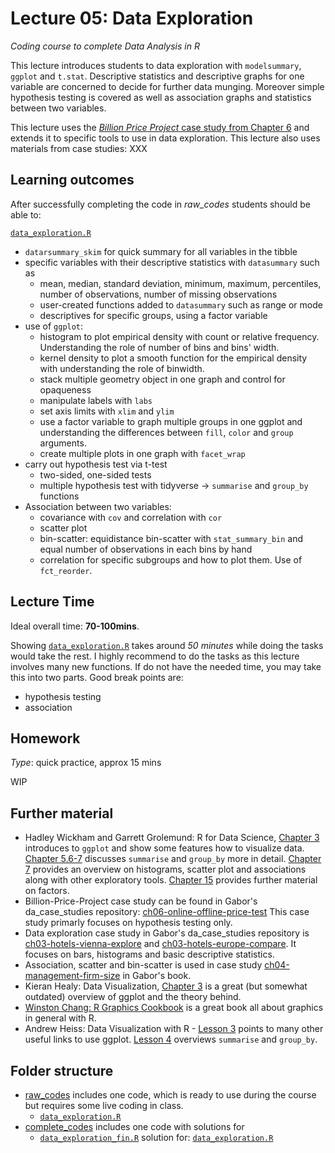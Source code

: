 # Lecture 05: Data Exploration
*Coding course to complete Data Analysis in R*

This lecture introduces students to data exploration with `modelsummary`, `ggplot` and `t.stat`. 
Descriptive statistics and descriptive graphs for one variable are concerned to decide for further data munging.
Moreover simple hypothesis testing is covered as well as association graphs and statistics between two variables.

This lecture uses the [*Billion Price Project* case study from Chapter 6](https://github.com/gabors-data-analysis/da_case_studies/tree/master/ch06-online-offline-price-test) and extends it to specific tools to use in data exploration.
This lecture also uses materials from case studies: XXX


## Learning outcomes
After successfully completing the code in *raw_codes* students should be able to:

[`data_exploration.R`](https://github.com/gabors-data-analysis/da-coding-rstats/blob/main/lecture05-data-exploration/raw_codes/data_exploration.R)
  - `datarsummary_skim` for quick summary for all variables in the tibble
  - specific variables with their descriptive statistics with `datasummary` such as
    - mean, median, standard deviation, minimum, maximum, percentiles, number of observations, number of missing observations
    - user-created functions added to `datasummary` such as range or mode
    - descriptives for specific groups, using a factor variable
  - use of `ggplot`:
    - histogram to plot empirical density with count or relative frequency. Understanding the role of number of bins and bins' width.
    - kernel density to plot a smooth function for the empirical density with understanding the role of binwidth.
    - stack multiple geometry object in one graph and control for opaqueness 
    - manipulate labels with `labs`
    - set axis limits with `xlim` and `ylim`
    - use a factor variable to graph multiple groups in one ggplot and understanding the differences between `fill`, `color` and `group` arguments.
    - create multiple plots in one graph with `facet_wrap`
  - carry out hypothesis test via t-test
    - two-sided, one-sided tests
    - multiple hypothesis test with tidyverse -> `summarise` and `group_by` functions
  - Association between two variables:
    - covariance with `cov` and correlation with `cor`
    - scatter plot
    - bin-scatter: equidistance bin-scatter with `stat_summary_bin` and equal number of observations in each bins by hand
    - correlation for specific subgroups and how to plot them. Use of `fct_reorder`.  

## Lecture Time

Ideal overall time: **70-100mins**.

Showing [`data_exploration.R`](https://github.com/gabors-data-analysis/da-coding-rstats/blob/main/lecture05-data-exploration/raw_codes/data_exploration.R) takes around *50 minutes* while doing the tasks would take the rest.
I highly recommend to do the tasks as this lecture involves many new functions.
If do not have the needed time, you may take this into two parts. Good break points are:
  
  - hypothesis testing
  - association
 

## Homework

*Type*: quick practice, approx 15 mins

WIP

## Further material

  - Hadley Wickham and Garrett Grolemund: R for Data Science, [Chapter 3](https://r4ds.had.co.nz/data-visualisation.html) introduces to `ggplot` and show some features how to visualize data. [Chapter 5.6-7](https://r4ds.had.co.nz/transform.html) discusses `summarise` and `group_by` more in detail. [Chapter 7](https://r4ds.had.co.nz/exploratory-data-analysis.html) provides an overview on histograms, scatter plot and associations along with other exploratory tools. [Chapter 15](https://r4ds.had.co.nz/factors.html) provides further material on factors.
  - Billion-Price-Project case study can be found in Gabor's da_case_studies repository: [ch06-online-offline-price-test](https://github.com/gabors-data-analysis/da_case_studies/tree/master/ch06-online-offline-price-test) This case study primarly focuses on hypothesis testing only.
  - Data exploration case study in Gabor's da_case_studies repository is [ch03-hotels-vienna-explore](https://github.com/gabors-data-analysis/da_case_studies/blob/master/ch03-hotels-vienna-explore) and [ch03-hotels-europe-compare](https://github.com/gabors-data-analysis/da_case_studies/blob/master/ch03-hotels-europe-compare). It focuses on bars, histograms and basic descriptive statistics.
  - Association, scatter and bin-scatter is used in case study [ch04-management-firm-size](https://github.com/gabors-data-analysis/da_case_studies/tree/master/ch04-management-firm-size) in Gabor's book.
  - Kieran Healy: Data Visualization, [Chapter 3](https://socviz.co/makeplot.html#makeplot) is a great (but somewhat outdated) overview of ggplot and the theory behind.
  - [Winston Chang: R Graphics Cookbook](https://r-graphics.org/) is a great book all about graphics in general with R.
  - Andrew Heiss: Data Visualization with R - [Lesson 3](https://datavizs21.classes.andrewheiss.com/lesson/03-lesson/) points to many other useful links to use ggplot. [Lesson 4](https://datavizs21.classes.andrewheiss.com/lesson/04-lesson/) overviews `summarise` and `group_by`.


## Folder structure
  
  - [raw_codes](https://github.com/gabors-data-analysis/da-coding-rstats/tree/main/lecture05-data-exploration/raw_codes) includes one code, which is ready to use during the course but requires some live coding in class.
    - [`data_exploration.R`](https://github.com/gabors-data-analysis/da-coding-rstats/tree/main/lecture05-data-exploration/raw_codes/data_exploration.R)
  - [complete_codes](https://github.com/gabors-data-analysis/da-coding-rstats/tree/main/lecture05-data-exploration/complete_codes) includes one code with solutions for
    - [`data_exploration_fin.R`](https://github.com/gabors-data-analysis/da-coding-rstats/tree/main/lecture05-data-exploration/complete_codes/data_exploration_fin.R) solution for: [`data_exploration.R`](https://github.com/gabors-data-analysis/da-coding-rstats/tree/main/lecture05-data-exploration/raw_codes/data_exploration.R)
